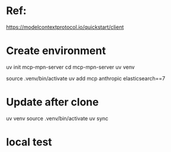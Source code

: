 

# Ref:
https://modelcontextprotocol.io/quickstart/client


# Create environment
uv init mcp-mpn-server
cd mcp-mpn-server
uv venv

source .venv/bin/activate
uv add mcp anthropic elasticsearch==7


# Update after clone
uv venv
source .venv/bin/activate
uv sync



# local test
